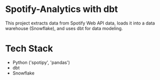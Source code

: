# Spotify-Analytics with dbt

This project extracts data from Spotify Web API data, loads it into a data warehouse (Snowflake), and uses dbt for data modeling.

# Tech Stack
- Python ('spotipy', 'pandas')
- dbt
- Snowflake
